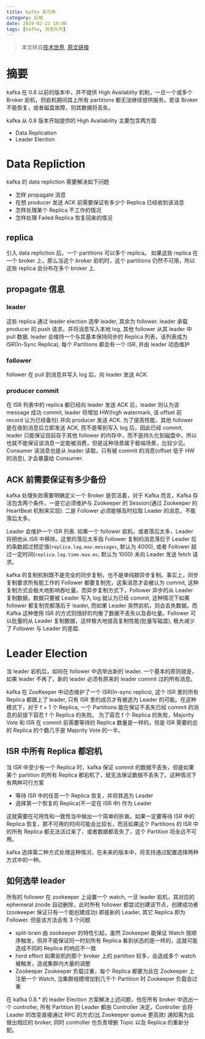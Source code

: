 ```yaml
---
title: kafka 高可用
category: 后端
date: 2019-02-22 18:00
tags: [kafka, 消息队列]
---
```


> 本文转自[技术世界](http://www.jasongj.com/), [原文链接](http://www.jasongj.com/2015/04/24/KafkaColumn2)

# 摘要

kafka 在 0.8 以前的版本中，并不提供 High Availablity 机制，一旦一个或多个 Broker 宕机，则宕机期间其上所有 partitions 都无法继续提供服务。若该 Broker 不能恢复，或者磁盘故障，则其数据将丢失。

kafka 从 0.8 版本开始提供的 High Availability 主要包含两方面

- Data Replication
- Leader Election

# Data Repliction

kafka 的 data repliction 需要解决如下问题

- 怎样 propagate 消息
- 在想 producer 发送 ACK 前需要保证有多少个 Replica 已经收到该消息
- 怎样处理某个 Replica 不工作的情况
- 怎样处理 Failed Replica 恢复回来的情况

## replica

引入 data repliction 后，一个 partitions 可以多个 replica。
如果这些 replica 在一个 broker 上，那么当这个 broker 宕机时，这个 partitions 仍然不可用，所以这些 replica 会分布在多个 broker 上.

## propagate 信息

### leader

这些 replica 通过 leader election 选举 leader, 其余为 follower. leader 承载 producer 的 push 请求，并将消息写入本地 log, 其他 follower 从其 leader 中 pull 数据.
leader 会维持一个与其基本保持同步的 Replica 列表，该列表成为 ISR(In-Sync Replica), 每个 Partitions 都会有一个 ISR, 并由 leader 动态维护

### follower

follower 在 pull 到消息并写入 log 后，向 leader 发送 ACK.

### producer commit

在 ISR 列表中的 replica 都已经向 leader 发送 ACK 后，leader 则认为该 message 成功 commit, leader 将增加 HW(high watermark, 该 offset 前 record 认为已经备份) 并向 producer 发送 ACK.
为了提高性能，其他 follower 是在收到消息后立即发送 ACK, 而不是等到写入 log 后，因此已经 commit, leader 只能保证目前存于其他 follower 的内存中，而不是持久化到磁盘中，所以也就不能保证该消息一定能被消费，但是这种场景属于极端场景，比较少见。
Consumer 读消息也是从 leader 读取，只有被 commit 的消息(offset 低于 HW 的消息), 才会暴露给 Consumer.

## ACK 前需要保证有多少备份

kafka 处理失败需要明确定义一个 Broker 是否活着，对于 Kafka 而言，Kafka 存活包含两个条件，一是它必须维护与 Zookeeper 的 Session(通过 Zookeeper 的 HeartBeat 机制来实现). 二是 Follower 必须能够及时拉取 Leader 的消息，不能落后太多。

Leader 会维护一个 ISR 列表. 如果一个 follower 宕机，或者落后太多，Leader 将把他从 ISR 中移除。这里的落后太多指 Follower 复制的消息落后于 Leader 后的条数超过预定值(`replica.lag.max.messages`, 默认为 4000), 或者 Follower 超过一定时间(`replica.lag.time.max.ms`, 默认为 1000) 未向 Leader 发送 fetch 请求。

kafka 的复制机制既不是完全的同步复制，也不是单纯额异步复制。事实上，同步复制要求所有能工作的 Follower 都要复制完，这条消息才会被认为 commit, 这种复制方式会极大地影响吞吐量。而异步复制方式下，Follower 异步的从 Leader 复制数据，数据只要被 Leader 写入 log 就认为已经 commit, 这种情况下如果 follower 都复制完都落后于 leader, 而如果 Leader 突然宕机，则会丢失数据。而 Kafka 这种使用 ISR 的方式则很好的均衡了数据不丢失以及吞吐量。Follower 可以批量的从 Leader 复制数据，这样极大地提高复制性能(批量写磁盘), 极大减少了 Follower 与 Leader 的差距.

# Leader Election

当 leader 宕机后，如何在 follower 中选举出新的 leader.
一个基本的原则就是，如果 leader 不再了，新的 leader 必须有原来的 leader commit 过的所有消息。

kafka 在 ZooKeeper 中动态维护了一个 ISR(In-sync replics), 这个 ISR 里的所有 Replica 都跟上了 leader, 只有 ISR 里的成员才有被选为 Leader 的可能。在这种模式下，对于 f + 1 个 Replica, 一个 Partitions 能在保证不丢失已经 commit 的消息的前提下容忍 f 个 Replica 的失败。
为了容忍 f 个 Replica 的失败，Majority Vote 和 ISR 在 commit 前需要等待的 Replica 数量是一样的，但是 ISR 需要的总的 Replica 的个数几乎是 Majority Vote 的一半。

## ISR 中所有 Replica 都宕机

当 ISR 中至少有一个 Replica 时，kafka 保证 commit 的数据不丢失，但是如果某个 partition 的所有 Replica 都宕机了，就无法保证数据不丢失了。这种情况下有两种可行方案

- 等待 ISR 中的任意一个 Replica 恢复，并将其选为 Leader
- 选择第一个恢复的 Replica(不一定在 ISR 中) 作为 Leader

这就需要在可用性和一致性当中做出一个简单的折衷。如果一定要等待 ISR 中的 Replica 恢复，那不可用的时间可能会比较长，而且如果这个 Partitions 的 ISR 中的所有 Replica 都无法活过来了，或者数据都丢失了，这个 Partition 将永远不可用。

kafka 选择第二种方式处理这种情况，在未来的版本中，将支持通过配置选择两种方式中的一种。

## 如何选举 leader

所有的 follower 在 zookeeper 上设置一个 watch, 一旦 leader 宕机，其对应的 ephemeral znode 自动删除，此时所有 follower 都尝试创建该节点，创建成功者(zookeeper 保证只有一个能创建成功) 即是新的 Leader, 其它 Replica 即为 Follower.
但是该方法会有 3 个问题

- split-brain
  由 zookeeper 的特性引起，虽然 Zookeeper 能保证 Watch 按顺序触发，但并不能保证同一时刻所有 Replica 看到状态的是一样的，这就可能造成不同的 Replica 的响应不一致
- herd effect
  如果宕机的那个 broker 上的 partition 较多，会造成多个 watch 被触发，造成集群内大量的调整
- Zookeeper
  Zookeeper 负载过重，每个 Replica 都要为此在 Zookeeper 上注册一个 Watch, 当集群规模增加到几千个 Partition 时 Zookeeper 负载会过重

在 kafka 0.8.* 的 leader Election 方案解决上述问题，他在所有 broker 中选出一个 controller, 所有 Partition 的 Leader 都由 Controller 决定。Controller 会将 Leader 的改变直接通过 RPC 的方式(比 Zookeeper queue 更高效) 通知需为此做出相应的 broker, 同时 controller 也负责增删 Topic 以及 Replica 的重新分配。
